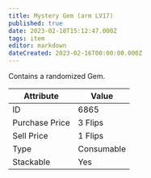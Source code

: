 ```yaml
---
title: Mystery Gem (arm LV17)
published: true
date: 2023-02-18T15:12:47.000Z
tags: item
editor: markdown
dateCreated: 2023-02-16T00:00:00.000Z
---
```


Contains a randomized Gem.

|Attribute|Value|
|-|-|
|ID|6865|
|Purchase Price|3 Flips|
|Sell Price|1 Flips|
|Type|Consumable|
|Stackable|Yes|

